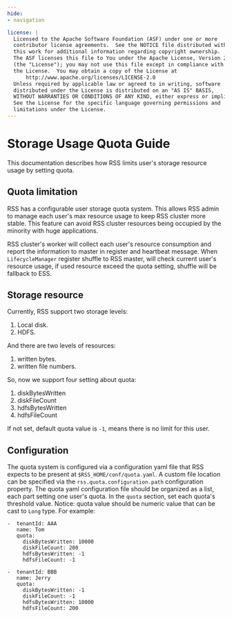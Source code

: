 ```yaml
---
hide:
- navigation

license: |
  Licensed to the Apache Software Foundation (ASF) under one or more
  contributor license agreements.  See the NOTICE file distributed with
  this work for additional information regarding copyright ownership.
  The ASF licenses this file to You under the Apache License, Version 2.0
  (the "License"); you may not use this file except in compliance with
  the License.  You may obtain a copy of the License at
      http://www.apache.org/licenses/LICENSE-2.0
  Unless required by applicable law or agreed to in writing, software
  distributed under the License is distributed on an "AS IS" BASIS,
  WITHOUT WARRANTIES OR CONDITIONS OF ANY KIND, either express or implied.
  See the License for the specific language governing permissions and
  limitations under the License.
---
```


Storage Usage Quota Guide
===
This documentation describes how RSS limits user's storage resource usage by setting quota.

## Quota limitation

RSS has a configurable user storage quota system. This allows RSS admin to manage each user's
max resource usage to keep RSS cluster more stable. This feature can avoid RSS cluster resources
being occupied by the minority with huge applications.

RSS cluster's worker will collect each user's resource consumption and report the information
to master in register and heartbeat message. When `LifecycleManager` register shuffle to RSS master,
will check current user's resource usage, if used resource exceed the quota setting,
shuffle will be fallback to ESS.

## Storage resource

Currently, RSS support two storage levels:
  1. Local disk.
  2. HDFS.

And there are two levels of resources: 
  1. written bytes.
  2. written file numbers.

So, now we support four setting about quota:

  1. diskBytesWritten
  2. diskFileCount
  3. hdfsBytesWritten
  4. hdfsFileCount

If not set, default quota value is `-1`, means there is no limit for this user.

## Configuration

The quota system is configured via a configuration yaml file that RSS expects to be present at
`$RSS_HOME/conf/quota.yaml`.  A custom file location can be specified via the
`rss.quota.configuration.path` configuration property. The quota yaml configuration
file should be organized as a list, each part setting one user's quota. In the `quota` section, set each quota's threshold value.
Notice: quota value should be numeric value that can be cast to `Long` type.
For example:

```text
-  tenantId: AAA
   name: Tom
   quota:
     diskBytesWritten: 10000
     diskFileCount: 200
     hdfsBytesWritten: -1
     hdfsFileCount: -1

-  tenantId: BBB
   name: Jerry
   quota:
     diskBytesWritten: -1
     diskFileCount: -1
     hdfsBytesWritten: 10000
     hdfsFileCount: 200
```
